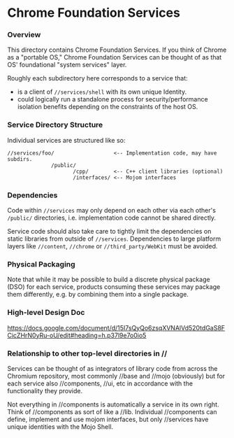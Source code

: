 Chrome Foundation Services
====

### Overview

This directory contains Chrome Foundation Services. If you think of Chrome as a
"portable OS," Chrome Foundation Services can be thought of as that OS'
foundational "system services" layer.

Roughly each subdirectory here corresponds to a service that:

  * is a client of `//services/shell` with its own unique Identity.
  * could logically run a standalone process for security/performance isolation
    benefits depending on the constraints of the host OS.

### Service Directory Structure

Individual services are structured like so:

    //services/foo/                   <-- Implementation code, may have subdirs.
                  /public/    
                         /cpp/        <-- C++ client libraries (optional)
                         /interfaces/ <-- Mojom interfaces

### Dependencies

Code within `//services` may only depend on each other via each other's
`/public/` directories, i.e. implementation code cannot be shared directly.

Service code should also take care to tightly limit the dependencies on static
libraries from outside of `//services`. Dependencies to large platform
layers like `//content`, `//chrome` or `//third_party/WebKit` must be avoided.

### Physical Packaging

Note that while it may be possible to build a discrete physical package (DSO)
for each service, products consuming these services may package them
differently, e.g. by combining them into a single package.

### High-level Design Doc
https://docs.google.com/document/d/15I7sQyQo6zsqXVNAlVd520tdGaS8FCicZHrN0yRu-oU/edit#heading=h.p37l9e7o0io5

### Relationship to other top-level directories in //

Services can be thought of as integrators of library code from across the
Chromium repository, most commonly //base and //mojo (obviously) but for each
service also //components, //ui, etc in accordance with the functionality they
provide.

Not everything in //components is automatically a service in its own right.
Think of //components as sort of like a //lib. Individual //components can
define, implement and use mojom interfaces, but only //services have unique
identities with the Mojo Shell.